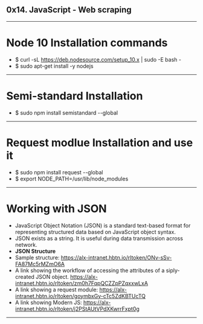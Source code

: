 ## 0x14. JavaScript - Web scraping
---

# Node 10 Installation commands
- $ curl -sL https://deb.nodesource.com/setup_10.x | sudo -E bash -
- $ sudo apt-get install -y nodejs
---

# Semi-standard Installation
- $ sudo npm install semistandard --global
---

# Request modlue Installation and use it
- $ sudo npm install request --global
- $ export NODE_PATH=/usr/lib/node_modules
---

# Working with JSON
- JavaScript Object Notation (JSON) is a standard text-based format for representing structured data based on JavaScript object syntax.
- JSON exists as a string. It is useful during data transmission across network.
- <b> JSON Structure </b>
- Sample structure: <a> https://alx-intranet.hbtn.io/rltoken/ONv-sSv-FA87Mc5rMZmO6A </a>
- A link showing the workflow of accessing the attributes of a siply-created JSON object.<a> https://alx-intranet.hbtn.io/rltoken/zm0h7FqpQCZZpPZqxxwLxA </a>
- A link showing a request module: <a> https://alx-intranet.hbtn.io/rltoken/goymbxGy-cTc5ZdKBTUcTQ </a>
- A link showing Modern JS: <a> https://alx-intranet.hbtn.io/rltoken/j2PStAUtVPdXKwrrFxpt0g </a>
---
